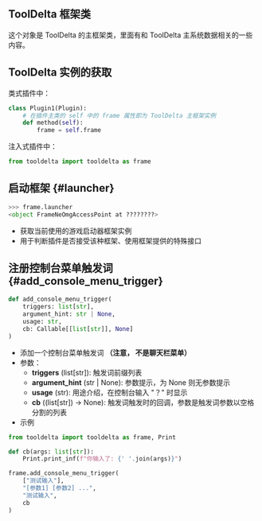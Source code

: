 ## ToolDelta 框架类

这个对象是 ToolDelta 的主框架类，里面有和 ToolDelta 主系统数据相关的一些内容。

## ToolDelta 实例的获取

类式插件中：
```python
class Plugin1(Plugin):
    # 在插件主类的 self 中的 frame 属性即为 ToolDelta 主框架实例
    def method(self):
        frame = self.frame
```

注入式插件中：
```python
from tooldelta import tooldelta as frame
```


## 启动框架 {#launcher}
```python
>>> frame.launcher
<object FrameNeOmgAccessPoint at ????????>
```
- 获取当前使用的游戏启动器框架实例
- 用于判断插件是否接受该种框架、使用框架提供的特殊接口


## 注册控制台菜单触发词 {#add_console_menu_trigger}
```python
def add_console_menu_trigger(
    triggers: list[str],
    argument_hint: str | None,
    usage: str,
    cb: Callable[[list[str]], None]
)
```
- 添加一个控制台菜单触发词 **（注意， 不是聊天栏菜单）**
- 参数：  
  - **triggers** (list[str]): 触发词前缀列表  
  - **argument_hint** (str | None): 参数提示，为 None 则无参数提示  
  - **usage** (str): 用途介绍，在控制台输入 "？" 时显示
  - **cb** ((list[str]) -> None): 触发词触发时的回调，参数是触发词参数以空格分割的列表
- 示例
```python
from tooldelta import tooldelta as frame, Print

def cb(args: list[str]):
    Print.print_inf(f"你输入了: {' '.join(args)}")

frame.add_console_menu_trigger(
    ["测试输入"],
    "[参数1] [参数2] ...",
    "测试输入",
    cb
)
```